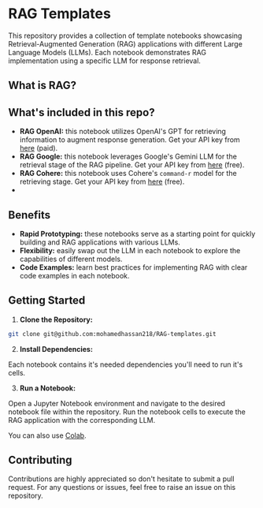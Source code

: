 # RAG Templates 

This repository provides a collection of template notebooks showcasing Retrieval-Augmented Generation (RAG) applications with different Large Language Models (LLMs). Each notebook demonstrates RAG implementation using a specific LLM for response retrieval.

## **What is RAG?**

## **What's included in this repo?**

* **RAG OpenAI:** this notebook utilizes OpenAI's GPT for retrieving information to augment response generation. Get your API key from [here](https://platform.openai.com/api-keys) (paid).
* **RAG Google:** this notebook leverages Google's Gemini LLM for the retrieval stage of the RAG pipeline. Get your API key from [here](https://ai.google.dev/gemini-api/docs/api-key) (free).
* **RAG Cohere:** this notebook uses Cohere's `command-r` model for the retrieving stage. Get your API key from [here](https://dashboard.cohere.com/api-keys) (free).
* 

## **Benefits**

* **Rapid Prototyping:** these notebooks serve as a starting point for quickly building and RAG applications with various LLMs.
* **Flexibility:** easily swap out the LLM in each notebook to explore the capabilities of different models.
* **Code Examples:** learn best practices for implementing RAG with clear code examples in each notebook.

## **Getting Started**

1. **Clone the Repository:**

```bash
git clone git@github.com:mohamedhassan218/RAG-templates.git
```

2. **Install Dependencies:**

Each notebook contains it's needed dependencies you'll need to run it's cells.

3. **Run a Notebook:**

Open a Jupyter Notebook environment and navigate to the desired notebook file within the repository. Run the notebook cells to execute the RAG application with the corresponding LLM.

You can also use [Colab](https://colab.research.google.com/).


## **Contributing**

Contributions are highly appreciated so don't hesitate to submit a pull request. For any questions or issues, feel free to raise an issue on this repository.